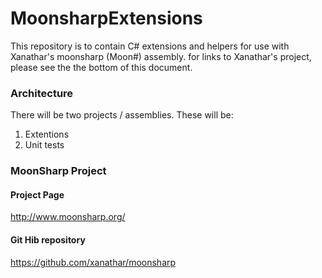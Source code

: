 MoonsharpExtensions
===================

This repository is to contain C# extensions and helpers for use with Xanathar's moonsharp (Moon#) assembly. for links to Xanathar's project, please see the the bottom of this document.


### Architecture
There will be two projects / assemblies. These will be:
1. Extentions
2. Unit tests





### MoonSharp Project

#### Project Page
http://www.moonsharp.org/

#### Git Hib repository
https://github.com/xanathar/moonsharp

